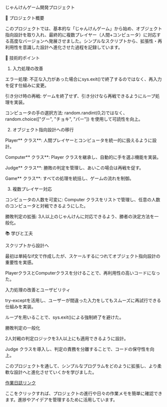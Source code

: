 じゃんけんゲーム開発プロジェクト

📌 プロジェクト概要

このプロジェクトでは、基本的な「じゃんけんゲーム」から始め、オブジェクト指向設計を取り入れ、最終的に複数プレイヤー（人間+コンピュータ）に対応する高度なバージョンへ発展させました。シンプルなスクリプトから、拡張性・再利用性を意識した設計へ進化させた過程を記録しています。

🔧 技術的ポイント

1. 入力処理の改善

エラー処理: 不正な入力があった場合にsys.exit()で終了するのではなく、再入力を促す仕組みに変更。

引き分け時の再戦: ゲームを終了せず、引き分けなら再戦できるようにループ処理を実装。

コンピュータの手の選択方法: random.randint(0,2)ではなく、random.choice(["グー", "チョキ", "パー"]) を使用して可読性を向上。

2. オブジェクト指向設計への移行

Player** クラス**: 人間プレイヤーとコンピュータを統一的に扱えるように設計。

Computer** クラス**: Player クラスを継承し、自動的に手を選ぶ機能を実装。

Judge** クラス**: 勝敗の判定を管理し、あいこの場合は再戦を促す。

Game** クラス**: すべての処理を統括し、ゲームの流れを制御。

3. 複数プレイヤー対応

コンピュータの人数を可変に: Computer クラスをリストで管理し、任意の人数のコンピュータと対戦できるようにした。

勝敗判定の拡張: 3人以上のじゃんけんに対応できるよう、勝者の決定方法を一般化。

📚 学びと工夫

スクリプトから設計へ

最初は単純なif文で作成したが、スケールするにつれてオブジェクト指向設計の重要性を実感。

PlayerクラスとComputerクラスを分けることで、再利用性の高いコードになった。

入力処理の改善とユーザビリティ

try-exceptを活用し、ユーザーが間違った入力をしてもスムーズに再試行できる仕組みを実装。

ループを用いることで、sys.exit()による強制終了を避けた。

勝敗判定の一般化

2人対戦の判定ロジックを3人以上にも適用できるように設計。

Judge クラスを導入し、判定の責務を分離することで、コードの保守性を向上。

このプロジェクトを通して、シンプルなプログラムをどのように拡張し、より柔軟な設計へと進化させていくかを学びました。

[作業日誌リンク](https://github.com/yukimasa0705/my_first_repository/tree/yukimasa0705/issue1/dailyReport)

ここをクリックすれば、プロジェクトの進行や日々の作業メモを簡単に確認できます。進捗やアイデアを管理するために活用しています。







